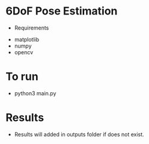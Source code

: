 # 6DoF Pose Estimation

- Requirements

* matplotlib
* numpy
* opencv


# To run

- python3 main.py

# Results

- Results will added in outputs folder if does not exist.